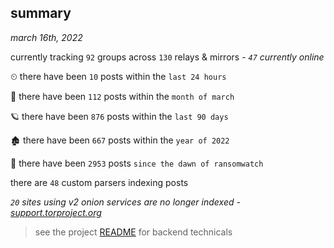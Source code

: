 
## summary
_march 16th, 2022_

currently tracking `92` groups across `130` relays & mirrors - _`47` currently online_

⏲ there have been `10` posts within the `last 24 hours`

🦈 there have been `112` posts within the `month of march`

🪐 there have been `876` posts within the `last 90 days`

🏚 there have been `667` posts within the `year of 2022`

🦕 there have been `2953` posts `since the dawn of ransomwatch`

there are `48` custom parsers indexing posts

_`20` sites using v2 onion services are no longer indexed - [support.torproject.org](https://support.torproject.org/onionservices/v2-deprecation/)_

> see the project [README](https://github.com/thetanz/ransomwatch#ransomwatch--) for backend technicals

